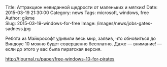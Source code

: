 Title: Аттракцион невиданной щедрости от маленьких и мягких!
Date: 2015-03-19 21:30:00 
Category: news
Tags: microsoft, windows, free
Author: gikme  
Slug: 2015-03-19-windows-for-free
Image: /images/news/jobs-gates-sadness.jpg

Ребята из Майкрософт удивили весь мир, заявив, что обновиться до Виндоус 10 можно будет совершенно бесплатно. Даже — внимание! — если до этого у вас была пиратская версия.

<http://tjournal.ru/paper/free-windows-10-for-pirates>

<!-- Put this script tag to the <head> of your page -->
<script type="text/javascript" src="//vk.com/js/api/openapi.js?116"></script>
<!-- Put this div tag to the place, where the Poll block will be -->
<div id="vk_poll"></div>
<script type="text/javascript">
VK.Widgets.Poll("vk_poll", {width: 300}, "175260843_926ff38b4cc9ee9a21");
</script>
